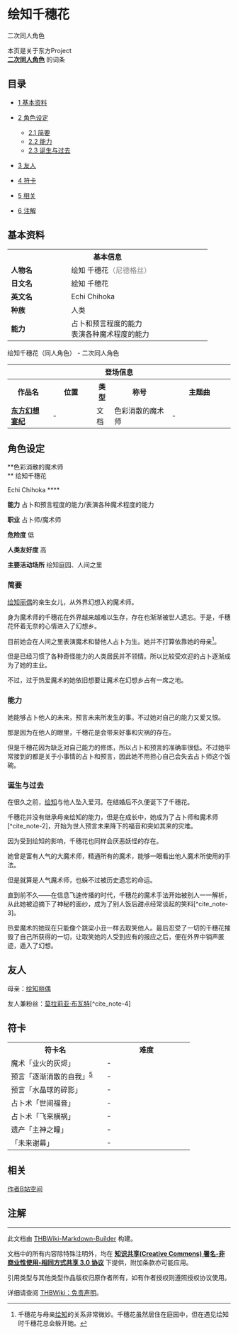 # 绘知千穗花

<!-- source html: G:\repos\THBWiki-Markdown-Builder\THBWikiMarkdown\Temp\main\1\15\ns0%3A%E7%BB%98%E7%9F%A5%E5%8D%83%E7%A9%97%E8%8A%B1.html -->

二次同人角色

本页是关于东方Project  
 **[二次同人角色](./二次角色列表.md)** 的词条
## 目录

- [1 基本资料](#基本资料)
- [2 角色设定](#角色设定)

  - [2.1 简要](#简要)
  - [2.2 能力](#能力)
  - [2.3 诞生与过去](#诞生与过去)



- [3 友人](#友人)
- [4 符卡](#符卡)
- [5 相关](#相关)
- [6 注解](#注解)




## 基本资料

<table>
<tbody><tr>
<th colspan="2">基本信息</th>
</tr>
<tr>
<td style="width:120px"><b>人物名</b></td><td style="min-width:300px">绘知 千穗花<font color="#808080">（尼德格丝）</font></td>
</tr><tr><td><b>日文名</b></td><td>絵知 千穂花</td></tr><tr><td><b>英文名</b></td><td>Echi Chihoka</td></tr><tr><td><b>种族</b></td><td>人类</td></tr><tr><td><b>能力</b></td><td>占卜和预言程度的能力<br>表演各种魔术程度的能力</td></tr></tbody></table>

绘知千穗花（同人角色） - 二次同人角色

<table>
<tbody><tr>
<th colspan="5">登场信息</th>
</tr><tr><th><b>作品名</b></th><th><b>位置</b></th><th><b>类型</b></th><th><b>称号</b></th><th><b>主题曲</b></th></tr><tr><td rowspan="1" style="width:120px"><b><a href="./东方幻想宴纪.md" title="东方幻想宴纪">东方幻想宴纪</a></b></td><td style="width:130px">-</td><td class="bg-color-danger-30" style="width:30px;">文档</td><td style="width:180px">色彩消散的魔术师</td><td style="width:200px">-</td></tr></tbody></table>


## 角色设定
  
 **色彩消散的魔术师  
** 
绘知千穗花  

Echi Chihoka **** 
  
  
 **能力**   占卜和预言程度的能力/表演各种魔术程度的能力
  
  
 **职业**   占卜师/魔术师
  
  
 **危险度**  低
  
  
 **人类友好度**  高
  
  
 **主要活动场所**  绘知庭园、人间之里
  

### 简要
  
[绘知丽偶](./绘知丽偶.md)的亲生女儿，从外界幻想入的魔术师。
  
  
身为魔术师的千穗花在外界越来越难以生存，存在也渐渐被世人遗忘。于是，千穗花怀着无奈的心情进入了幻想乡。
  
  
目前她会在人间之里表演魔术和替他人占卜为生。她并不打算依靠她的母亲[^cite_note-1]。
  
  
但是已经习惯了各种奇怪能力的人类居民并不领情。所以比较受欢迎的占卜逐渐成为了她的主业。
  
  
不过，过于热爱魔术的她依旧想要让魔术在幻想乡占有一席之地。
  

### 能力
  
她能够占卜他人的未来，预言未来所发生的事。不过她对自己的能力又爱又恨。
  
  
那是因为在他人的眼里，千穗花是会带来好事和灾祸的存在。
  
  
但是千穗花因为缺乏对自己能力的修炼，所以占卜和预言的准确率很低。不过她平常接到的都是关于小事情的占卜和预言，因此她不用担心自己会失去占卜师这个饭碗。
  

### 诞生与过去
  
在很久之前，[绘知](./绘知丽偶.md)与他人坠入爱河。在结婚后不久便诞下了千穗花。
  
  
千穗花并没有继承母亲绘知的能力，但是在成长中，她成为了占卜师和魔术师[^cite_note-2]，开始为世人预言未来降下的福音和突如其来的灾难。
  
  
因为受到绘知的影响，千穗花也同样会厌恶妖怪的存在。
  
  
她曾是富有人气的大魔术师，精通所有的魔术，能够一眼看出他人魔术所使用的手法。
  
  
但是就算是人气魔术师，也躲不过被历史遗忘的命运。
  
  
直到前不久——在信息飞速传播的时代，千穗花的魔术手法开始被别人一一解析，从此她被迫摘下了神秘的面纱，成为了别人饭后甜点经常谈起的笑料[^cite_note-3]。
  
  
热爱魔术的她现在只能像个跳梁小丑一样去取笑他人。最后忍受了一切的千穗花摧毁了自己所获得的一切，让取笑她的人受到应有的报应之后，便在外界中销声匿迹，遁入了幻想。
  

## 友人
  
母亲：[绘知丽偶](./绘知丽偶.md)
  
  
友人兼粉丝：[莫拉莉亚·布瓦特](./莫拉莉亚·布瓦特.md)[^cite_note-4]
  

## 符卡

<table><tbody><tr><th><b>符卡名</b></th><th><b>难度</b></th></tr><tr><td style="width:200px">魔术「业火的灰烬」</td><td style="width:180px">-</td></tr>
<tr><td style="width:200px">预言「逐渐消散的自我」<sup id="cite_ref-5" class="reference"><a href="#cite_note-5">5</a></sup></td><td style="width:180px">-</td></tr>
<tr><td style="width:200px">预言「水晶球的碎影」</td><td style="width:180px">-</td></tr>
<tr><td style="width:200px">占卜术「世间福音」</td><td style="width:180px">-</td></tr>
<tr><td style="width:200px">占卜术「飞来横祸」</td><td style="width:180px">-</td></tr>
<tr><td style="width:200px">遗产「主神之瞳」</td><td style="width:180px">-</td></tr>
<tr><td style="width:200px">「未来谢幕」</td><td style="width:180px">-</td></tr></tbody></table>


## 相关
  
[作者B站空间](https://space.bilibili.com/95126860)
  

## 注解
[^cite_note-1]: 千穗花与母亲[绘知](./绘知丽偶.md)的关系非常微妙。千穗花虽然居住在庭园中，但在遇见绘知时千穗花总会躲开她。





---

此文档由 [THBWiki-Markdown-Builder](https://github.com/Delsin-Yu/THBWiki-Markdown-Builder) 构建。

文档中的所有内容除特殊注明外，均在 [**知识共享(Creative Commons) 署名-非商业性使用-相同方式共享 3.0 协议**](https://creativecommons.org/licenses/by-sa/3.0/deed.zh-hans) 下提供，附加条款亦可能应用。

引用类型与其他类型作品版权归原作者所有，如有作者授权则遵照授权协议使用。

详细请查阅 [THBWiki：免责声明](https://thbwiki.cc/THBWiki:%E5%85%8D%E8%B4%A3%E5%A3%B0%E6%98%8E)。

